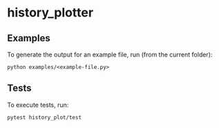 # history_plotter

## Examples
To generate the output for an example file, run (from the current folder):
```
python examples/<example-file.py>
```

## Tests
To execute tests, run:
```
pytest history_plot/test
```
